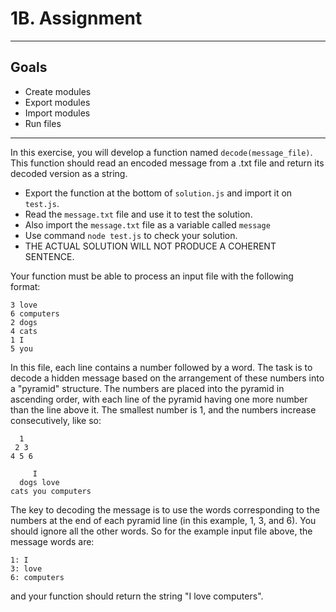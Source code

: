 # 1B. Assignment

---

## Goals

- Create modules
- Export modules
- Import modules
- Run files

---

In this exercise, you will develop a function named `decode(message_file)`. This function should read an encoded message from a .txt file and return its decoded version as a string.

- Export the function at the bottom of `solution.js` and import it on `test.js`.
- Read the `message.txt` file and use it to test the solution.
- Also import the `message.txt` file as a variable called `message`
- Use command `node test.js` to check your solution.
- THE ACTUAL SOLUTION WILL NOT PRODUCE A COHERENT SENTENCE.

Your function must be able to process an input file with the following format:

```
3 love
6 computers
2 dogs
4 cats
1 I
5 you
```

In this file, each line contains a number followed by a word. The task is to decode a hidden message based on the arrangement of these numbers into a "pyramid" structure. The numbers are placed into the pyramid in ascending order, with each line of the pyramid having one more number than the line above it. The smallest number is 1, and the numbers increase consecutively, like so:

```
  1
 2 3
4 5 6
```

```
     I
  dogs love
cats you computers
```

The key to decoding the message is to use the words corresponding to the numbers at the end of each pyramid line (in this example, 1, 3, and 6). You should ignore all the other words. So for the example input file above, the message words are:

```
1: I
3: love
6: computers
```

and your function should return the string "I love computers".
